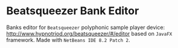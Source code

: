 # Beatsqueezer Bank Editor
Banks editor for `Beatsqueezer` polyphonic sample player device: http://www.hypnotriod.org/beatsqueezer/#/editor based on `JavaFX` framework. Made with `NetBeans IDE 8.2 Patch 2`.

